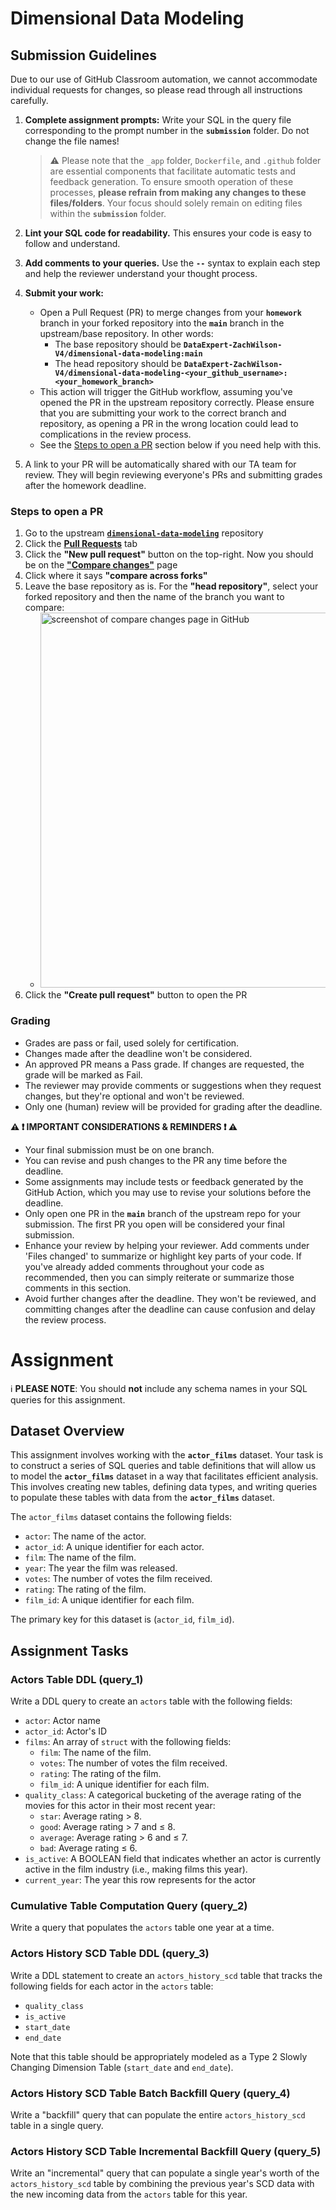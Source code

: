 # Dimensional Data Modeling

## Submission Guidelines

Due to our use of GitHub Classroom automation, we cannot accommodate individual requests for changes, so please read through all instructions carefully.

1. **Complete assignment prompts:** Write your SQL in the query file corresponding to the prompt number in the **`submission`** folder. Do not change the file names!
    >
    > :warning: Please note that the `_app` folder, `Dockerfile`, and `.github` folder are essential components that facilitate automatic tests and feedback generation. 
    > To ensure smooth operation of these processes, **please refrain from making any changes to these files/folders**. 
    > Your focus should solely remain on editing files within the **`submission`** folder.
    >

2. **Lint your SQL code for readability.** This ensures your code is easy to follow and understand.

3. **Add comments to your queries.** Use the **`--`** syntax to explain each step and help the reviewer understand your thought process. 

4. **Submit your work:**
    - Open a Pull Request (PR) to merge changes from your **`homework`** branch in your forked repository into the **`main`** branch in the upstream/base repository. In other words:
      - The base repository should be **`DataExpert-ZachWilson-V4/dimensional-data-modeling:main`**
      - The head repository should be **`DataExpert-ZachWilson-V4/dimensional-data-modeling-<your_github_username>:<your_homework_branch>`**
    - This action will trigger the GitHub workflow, assuming you've opened the PR in the upstream repository correctly. Please ensure that you are submitting your work to the correct branch and repository, as opening a PR in the wrong location could lead to complications in the review process.
    - See the [Steps to open a PR](#steps-to-open-a-pr) section below if you need help with this.

  5. A link to your PR will be automatically shared with our TA team for review. They will begin reviewing everyone's PRs and submitting grades after the homework deadline.

### Steps to open a PR
  1. Go to the upstream [**`dimensional-data-modeling`**](https://github.com/DataExpert-ZachWilson-V4/dimensional-data-modeling) repository
  2. Click the [**Pull Requests**](https://github.com/DataExpert-ZachWilson-V4/dimensional-data-modeling/pulls) tab
  3. Click the **"New pull request"** button on the top-right. Now you should be on the [**"Compare changes"**](https://github.com/DataExpert-ZachWilson-V4/dimensional-data-modeling/compare) page
  4. Click where it says **"compare across forks"**
  5. Leave the base repository as is. For the **"head repository"**, select your forked repository and then the name of the branch you want to compare:
     - <img src="compare_changes_screenshot.png" alt="screenshot of compare changes page in GitHub" width="600">
  6. Click the **"Create pull request"** button to open the PR

### Grading
  - Grades are pass or fail, used solely for certification.
  - Changes made after the deadline won't be considered. 
  - An approved PR means a Pass grade. If changes are requested, the grade will be marked as Fail.
  - The reviewer may provide comments or suggestions when they request changes, but they're optional and won't be reviewed.
  - Only one (human) review will be provided for grading after the deadline.

**:warning: :exclamation: IMPORTANT CONSIDERATIONS & REMINDERS :exclamation: :warning:**
  - Your final submission must be on one branch. 
  - You can revise and push changes to the PR any time before the deadline.
  - Some assignments may include tests or feedback generated by the GitHub Action, which you may use to revise your solutions before the deadline.
  - Only open one PR in the **`main`** branch of the upstream repo for your submission. The first PR you open will be considered your final submission.
  - Enhance your review by helping your reviewer. Add comments under 'Files changed' to summarize or highlight key parts of your code. If you've already added comments throughout your code as recommended, then you can simply reiterate or summarize those comments in this section.
  - Avoid further changes after the deadline. They won't be reviewed, and committing changes after the deadline can cause confusion and delay the review process.

Assignment
==================

ℹ️ **PLEASE NOTE**: You should **not** include any schema names in your SQL queries for this assignment.


## Dataset Overview

This assignment involves working with the **`actor_films`** dataset. Your task is to construct a series of SQL queries and table definitions that will allow us to model the **`actor_films`** dataset in a way that facilitates efficient analysis. This involves creating new tables, defining data types, and writing queries to populate these tables with data from the **`actor_films`** dataset.

The `actor_films` dataset contains the following fields:

- `actor`: The name of the actor.
- `actor_id`: A unique identifier for each actor.
- `film`: The name of the film.
- `year`: The year the film was released.
- `votes`: The number of votes the film received.
- `rating`: The rating of the film.
- `film_id`: A unique identifier for each film.

The primary key for this dataset is (`actor_id`, `film_id`).

## Assignment Tasks

### Actors Table DDL (query_1)

Write a DDL query to create an `actors` table with the following fields:

- `actor`: Actor name
- `actor_id`: Actor's ID
- `films`: An array of `struct` with the following fields:
  - `film`: The name of the film.
  - `votes`: The number of votes the film received.
  - `rating`: The rating of the film.
  - `film_id`: A unique identifier for each film.
- `quality_class`: A categorical bucketing of the average rating of the movies for this actor in their most recent year:
  - `star`: Average rating > 8.
  - `good`: Average rating > 7 and ≤ 8.
  - `average`: Average rating > 6 and ≤ 7.
  - `bad`: Average rating ≤ 6.
- `is_active`: A BOOLEAN field that indicates whether an actor is currently active in the film industry (i.e., making films this year).
- `current_year`: The year this row represents for the actor

### Cumulative Table Computation Query (query_2)

Write a query that populates the `actors` table one year at a time.

### Actors History SCD Table DDL (query_3)

Write a DDL statement to create an `actors_history_scd` table that tracks the following fields for each actor in the `actors` table:

- `quality_class`
- `is_active`
- `start_date`
- `end_date`

Note that this table should be appropriately modeled as a Type 2 Slowly Changing Dimension Table (`start_date` and `end_date`).

### Actors History SCD Table Batch Backfill Query (query_4)

Write a "backfill" query that can populate the entire `actors_history_scd` table in a single query.

### Actors History SCD Table Incremental Backfill Query (query_5)

Write an "incremental" query that can populate a single year's worth of the `actors_history_scd` table by combining the previous year's SCD data with the new incoming data from the `actors` table for this year.
